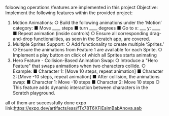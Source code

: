 foloowing operations /features are implemented in this project
Objective: Implement the following features within the provided project:
1. Motion Animations:
○ Build the following animations under the ‘Motion’ category:
■ Move ____ steps
■ turn ____ degrees
■ Go to x: ___ y: ____
■ Repeat animation (inside controls)
○ Ensure all corresponding drag-and-drop functionalities, as seen in the
Scratch app, are covered.
2. Multiple Sprites Support:
○ Add functionality to create multiple ‘Sprites.’
○ Ensure the animations from Feature 1 are available for each Sprite.
○ Implement a play button on click of which all Sprites starts animating
3. Hero Feature - Collision-Based Animation Swap:
○ Introduce a "Hero Feature" that swaps animations when two characters
collide.
○ Example:
■ Character 1: [Move 10 steps, repeat animation]
■ Character 2: [Move -10 steps, repeat animation]
■ After collision, the animations swap:
■ Character 1: Move -10 steps
■ Character 2: Move 10 steps
○ This feature adds dynamic interaction between characters in the Scratch
playground.

all of them are successfully done 
expo link:https://expo.dev/artifacts/eas/fTx78T6XFiEaimBabAnova.aab
